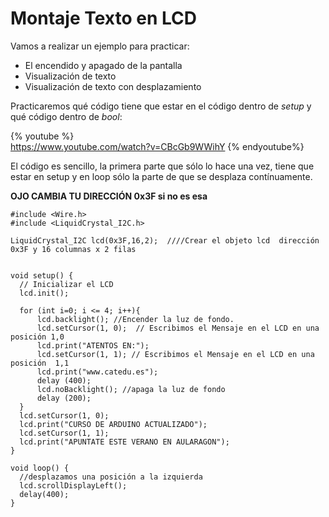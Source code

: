# Montaje Texto en LCD

Vamos a realizar un ejemplo para practicar:

* El encendido y apagado de la pantalla
* Visualización de texto
* Visualización de texto con desplazamiento

Practicaremos qué código tiene que estar en el código dentro de _setup_ y qué código dentro de _bool_:

{% youtube %}    
https://www.youtube.com/watch?v=CBcGb9WWihY
{% endyoutube%}

El código es sencillo, la primera parte que sólo lo hace una vez, tiene que estar en setup y en loop sólo la parte de que se desplaza contínuamente.

**OJO CAMBIA TU DIRECCIÓN 0x3F si no es esa**
```cpp+lineNumbers:true
#include <Wire.h> 
#include <LiquidCrystal_I2C.h>

LiquidCrystal_I2C lcd(0x3F,16,2);  ////Crear el objeto lcd  dirección  0x3F y 16 columnas x 2 filas


void setup() {
  // Inicializar el LCD
  lcd.init();
 
  for (int i=0; i <= 4; i++){
      lcd.backlight(); //Encender la luz de fondo.
      lcd.setCursor(1, 0);  // Escribimos el Mensaje en el LCD en una posición 1,0 
      lcd.print("ATENTOS EN:");
      lcd.setCursor(1, 1); // Escribimos el Mensaje en el LCD en una posición  1,1
      lcd.print("www.catedu.es");
      delay (400);
      lcd.noBacklight(); //apaga la luz de fondo
      delay (200);
  }
  lcd.setCursor(1, 0);
  lcd.print("CURSO DE ARDUINO ACTUALIZADO");
  lcd.setCursor(1, 1);
  lcd.print("APUNTATE ESTE VERANO EN AULARAGON");
}

void loop() {
  //desplazamos una posición a la izquierda
  lcd.scrollDisplayLeft(); 
  delay(400);
}
```